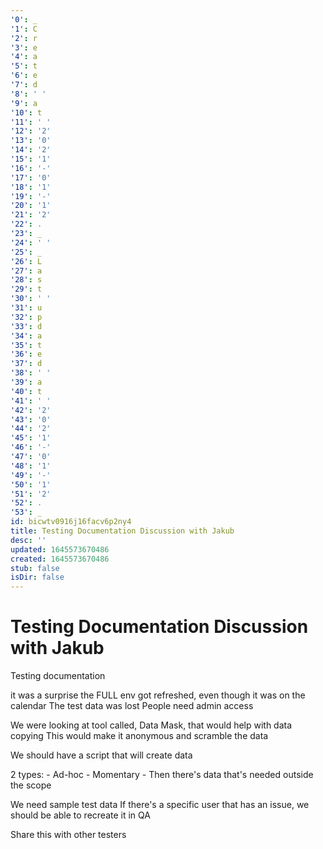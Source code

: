 ```yaml
---
'0': _
'1': C
'2': r
'3': e
'4': a
'5': t
'6': e
'7': d
'8': ' '
'9': a
'10': t
'11': ' '
'12': '2'
'13': '0'
'14': '2'
'15': '1'
'16': '-'
'17': '0'
'18': '1'
'19': '-'
'20': '1'
'21': '2'
'22': .
'23': _
'24': ' '
'25': _
'26': L
'27': a
'28': s
'29': t
'30': ' '
'31': u
'32': p
'33': d
'34': a
'35': t
'36': e
'37': d
'38': ' '
'39': a
'40': t
'41': ' '
'42': '2'
'43': '0'
'44': '2'
'45': '1'
'46': '-'
'47': '0'
'48': '1'
'49': '-'
'50': '1'
'51': '2'
'52': .
'53': _
id: bicwtv0916j16facv6p2ny4
title: Testing Documentation Discussion with Jakub
desc: ''
updated: 1645573670486
created: 1645573670486
stub: false
isDir: false
---
```


# Testing Documentation Discussion with Jakub


Testing documentation

it was a surprise the FULL env got refreshed, even though it was on the calendar
The test data was lost
People need admin access

We were looking at tool called, Data Mask, that would help with data copying
This would make it anonymous and scramble the data

We should have a script that will create data

2 types:
\- Ad-hoc
\- Momentary
\- Then there's data that's needed outside the scope

We need sample test data
If there's a specific user that has an issue, we should be able to recreate it in QA

Share this with other testers

